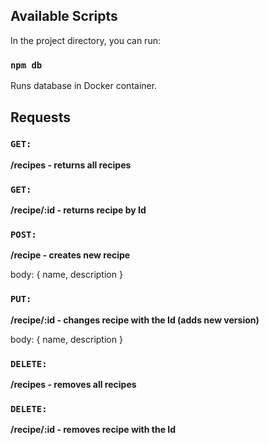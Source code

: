 ## Available Scripts

In the project directory, you can run:

### `npm db`

Runs database in Docker container.<br />

## Requests

### `GET:`

**/recipes - returns all recipes**

### `GET:`

**/recipe/:id - returns recipe by Id**

### `POST:`

**/recipe - creates new recipe**

body: { name, description }

### `PUT:`

**/recipe/:id - changes recipe with the Id (adds new version)**

body: { name, description }

### `DELETE:`

**/recipes - removes all recipes**

### `DELETE:`

**/recipe/:id - removes recipe with the Id**
